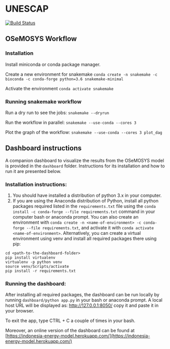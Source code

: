 # UNESCAP

[![Build Status](https://travis-ci.com/KTH-dESA/unescap.svg?branch=master)](https://travis-ci.com/KTH-dESA/unescap)

## OSeMOSYS Workflow

### Installation

Install miniconda or conda package manager.

Create a new environment for snakemake `conda create -n snakemake -c bioconda -c conda-forge python=3.6 snakemake-minimal`

Activate the environment `conda activate snakemake`

### Running snakemake workflow

Run a dry run to see the jobs: `snakemake --dryrun`

Run the workflow in parallel: `snakemake --use-conda --cores 3`

Plot the graph of the workflow: `snakemake --use-conda --cores 3 plot_dag`

## Dashboard instructions
A companion dashboard to visualize the results from the OSeMOSYS model is provided in the `dashboard` folder. Instructions for its installation and how to run it are presented below.

### Installation instructions:

1.	You should have installed a distribution of python 3.x in your computer. 
2.	If you are using the Anaconda distribution of Python, install all python packages required listed in the `requirements.txt` 
file using the `conda install -c conda-forge --file requirements.txt` command in your computer bash or anaconda prompt. 
You can also create an environment with `conda create -n <name-of-environment> -c conda-forge --file requirements.txt`, 
and activate it with `conda activate <name-of-environment>`.
 Alternatively, you can create a virtual environment using venv and install all required packages there using pip:
```
cd <path-to-the-dashboard-folder>
pip install virtualenv
virtualenv -p python venv
source venv/Scripts/activate
pip install -r requirements.txt
``` 
### Running the dashboard:
After installing all required packages, the dashboard can be run locally by running `dashboard/python app.py` in your bash or anaconda prompt. A local host URL will be displayed as: http://127.0.0.1:8050/ copy it and paste it in your browser.

To exit the app, type CTRL + C a couple of times in your bash.

Moreover, an online version of the dashboard can be found at [https://indonesia-energy-model.herokuapp.com/](https://indonesia-energy-model.herokuapp.com/)
